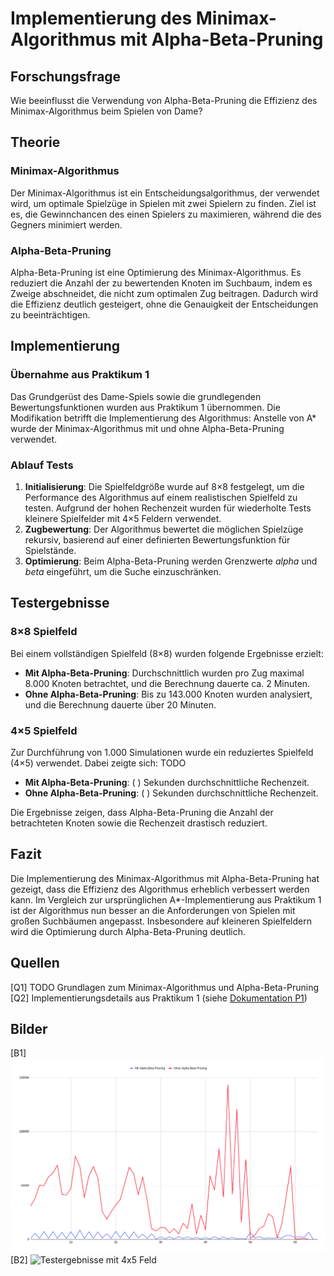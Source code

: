# Implementierung des Minimax-Algorithmus mit Alpha-Beta-Pruning

## Forschungsfrage

Wie beeinflusst die Verwendung von Alpha-Beta-Pruning die Effizienz des Minimax-Algorithmus beim Spielen von Dame?

## Theorie

### Minimax-Algorithmus

Der Minimax-Algorithmus ist ein Entscheidungsalgorithmus, der verwendet wird, um optimale Spielzüge in Spielen mit zwei Spielern zu finden. Ziel ist es, die Gewinnchancen des einen Spielers zu maximieren, während die des Gegners minimiert werden.

### Alpha-Beta-Pruning

Alpha-Beta-Pruning ist eine Optimierung des Minimax-Algorithmus. Es reduziert die Anzahl der zu bewertenden Knoten im Suchbaum, indem es Zweige abschneidet, die nicht zum optimalen Zug beitragen. Dadurch wird die Effizienz deutlich gesteigert, ohne die Genauigkeit der Entscheidungen zu beeinträchtigen.

## Implementierung

### Übernahme aus Praktikum 1

Das Grundgerüst des Dame-Spiels sowie die grundlegenden Bewertungsfunktionen wurden aus Praktikum 1 übernommen. Die Modifikation betrifft die Implementierung des Algorithmus: Anstelle von A* wurde der Minimax-Algorithmus mit und ohne Alpha-Beta-Pruning verwendet.

### Ablauf Tests

1. **Initialisierung**: Die Spielfeldgröße wurde auf 8×8 festgelegt, um die Performance des Algorithmus auf einem realistischen Spielfeld zu testen. Aufgrund der hohen Rechenzeit wurden für wiederholte Tests kleinere Spielfelder mit 4×5 Feldern verwendet.
2. **Zugbewertung**: Der Algorithmus bewertet die möglichen Spielzüge rekursiv, basierend auf einer definierten Bewertungsfunktion für Spielstände.
3. **Optimierung**: Beim Alpha-Beta-Pruning werden Grenzwerte _alpha_ und _beta_ eingeführt, um die Suche einzuschränken.

## Testergebnisse

### 8×8 Spielfeld

Bei einem vollständigen Spielfeld (8×8) wurden folgende Ergebnisse erzielt:
- **Mit Alpha-Beta-Pruning**: Durchschnittlich wurden pro Zug maximal 8.000 Knoten betrachtet, und die Berechnung dauerte ca. 2 Minuten.
- **Ohne Alpha-Beta-Pruning**: Bis zu 143.000 Knoten wurden analysiert, und die Berechnung dauerte über 20 Minuten.

### 4×5 Spielfeld

Zur Durchführung von 1.000 Simulationen wurde ein reduziertes Spielfeld (4×5) verwendet. Dabei zeigte sich:
TODO
- **Mit Alpha-Beta-Pruning**: \( <platzhalterA> \) Sekunden durchschnittliche Rechenzeit.
- **Ohne Alpha-Beta-Pruning**: \( <platzhalterB> \) Sekunden durchschnittliche Rechenzeit.

Die Ergebnisse zeigen, dass Alpha-Beta-Pruning die Anzahl der betrachteten Knoten sowie die Rechenzeit drastisch reduziert.

## Fazit

Die Implementierung des Minimax-Algorithmus mit Alpha-Beta-Pruning hat gezeigt, dass die Effizienz des Algorithmus erheblich verbessert werden kann. Im Vergleich zur ursprünglichen A*-Implementierung aus Praktikum 1 ist der Algorithmus nun besser an die Anforderungen von Spielen mit großen Suchbäumen angepasst. Insbesondere auf kleineren Spielfeldern wird die Optimierung durch Alpha-Beta-Pruning deutlich.

## Quellen

[Q1] TODO Grundlagen zum Minimax-Algorithmus und Alpha-Beta-Pruning \
[Q2] Implementierungsdetails aus Praktikum 1 (siehe [Dokumentation P1](p1_dokumentation.md))

## Bilder

[B1] ![Testergebnisse mit 8x8 Feld](8x8_field_abp_test.png)
[B2] ![Testergebnisse mit 4x5 Feld](4x5_field_abp_test.png)
